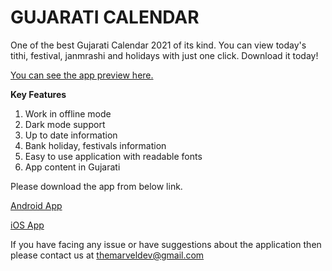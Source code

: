 # GUJARATI CALENDAR

One of the best Gujarati Calendar 2021 of its kind. You can view today's tithi, festival, janmrashi and holidays with just one click. Download it today!

[You can see the app preview here.](https://github.com/mdtechcs/gujarati-calendar/blob/main/guj-calendar.gif)

**Key Features**

 1. Work in offline mode
 2. Dark mode support
 3. Up to date information
 4. Bank holiday, festivals information
 5. Easy to use application with readable fonts
 6.  App content in Gujarati


Please download the app from below link.

[Android App](https://play.google.com/store/apps/details?id=com.gujarati.calendar.latest.app)

[iOS App](https://apps.apple.com/us/app/gujarati-calendar-2021/id1560934423)

If you have facing any issue or have suggestions about the application then please contact us at themarveldev@gmail.com
